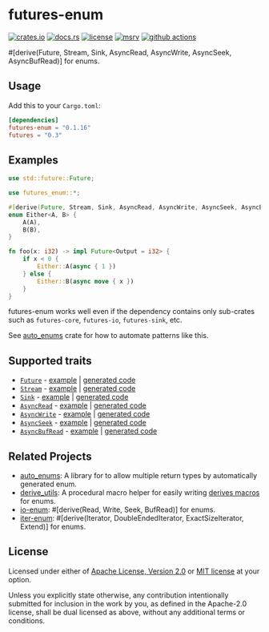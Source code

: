 # futures-enum

[![crates.io](https://img.shields.io/crates/v/futures-enum?style=flat-square&logo=rust)](https://crates.io/crates/futures-enum)
[![docs.rs](https://img.shields.io/badge/docs.rs-futures--enum-blue?style=flat-square&logo=docs.rs)](https://docs.rs/futures-enum)
[![license](https://img.shields.io/badge/license-Apache--2.0_OR_MIT-blue?style=flat-square)](#license)
[![msrv](https://img.shields.io/badge/msrv-1.56-blue?style=flat-square&logo=rust)](https://www.rust-lang.org)
[![github actions](https://img.shields.io/github/actions/workflow/status/taiki-e/futures-enum/ci.yml?branch=main&style=flat-square&logo=github)](https://github.com/taiki-e/futures-enum/actions)

<!-- tidy:sync-markdown-to-rustdoc:start:src/lib.rs -->

\#\[derive(Future, Stream, Sink, AsyncRead, AsyncWrite, AsyncSeek, AsyncBufRead)\] for enums.

## Usage

Add this to your `Cargo.toml`:

```toml
[dependencies]
futures-enum = "0.1.16"
futures = "0.3"
```

## Examples

```rust
use std::future::Future;

use futures_enum::*;

#[derive(Future, Stream, Sink, AsyncRead, AsyncWrite, AsyncSeek, AsyncBufRead)]
enum Either<A, B> {
    A(A),
    B(B),
}

fn foo(x: i32) -> impl Future<Output = i32> {
    if x < 0 {
        Either::A(async { 1 })
    } else {
        Either::B(async move { x })
    }
}
```

futures-enum works well even if the dependency contains only sub-crates such
as `futures-core`, `futures-io`, `futures-sink`, etc.

See [auto_enums] crate for how to automate patterns like this.

## Supported traits

- [`Future`](https://doc.rust-lang.org/std/future/trait.Future.html) - [example](https://github.com/taiki-e/futures-enum/blob/HEAD/tests/expand/future.rs) | [generated code](https://github.com/taiki-e/futures-enum/blob/HEAD/tests/expand/future.expanded.rs)
- [`Stream`](https://docs.rs/futures/latest/futures/stream/trait.Stream.html) - [example](https://github.com/taiki-e/futures-enum/blob/HEAD/tests/expand/stream.rs) | [generated code](https://github.com/taiki-e/futures-enum/blob/HEAD/tests/expand/stream.expanded.rs)
- [`Sink`](https://docs.rs/futures/latest/futures/sink/trait.Sink.html) - [example](https://github.com/taiki-e/futures-enum/blob/HEAD/tests/expand/sink.rs) | [generated code](https://github.com/taiki-e/futures-enum/blob/HEAD/tests/expand/sink.expanded.rs)
- [`AsyncRead`](https://docs.rs/futures/latest/futures/io/trait.AsyncRead.html) - [example](https://github.com/taiki-e/futures-enum/blob/HEAD/tests/expand/async_read.rs) | [generated code](https://github.com/taiki-e/futures-enum/blob/HEAD/tests/expand/async_read.expanded.rs)
- [`AsyncWrite`](https://docs.rs/futures/latest/futures/io/trait.AsyncWrite.html) - [example](https://github.com/taiki-e/futures-enum/blob/HEAD/tests/expand/async_write.rs) | [generated code](https://github.com/taiki-e/futures-enum/blob/HEAD/tests/expand/async_write.expanded.rs)
- [`AsyncSeek`](https://docs.rs/futures/latest/futures/io/trait.AsyncSeek.html) - [example](https://github.com/taiki-e/futures-enum/blob/HEAD/tests/expand/async_seek.rs) | [generated code](https://github.com/taiki-e/futures-enum/blob/HEAD/tests/expand/async_seek.expanded.rs)
- [`AsyncBufRead`](https://docs.rs/futures/latest/futures/io/trait.AsyncBufRead.html) - [example](https://github.com/taiki-e/futures-enum/blob/HEAD/tests/expand/async_buf_read.rs) | [generated code](https://github.com/taiki-e/futures-enum/blob/HEAD/tests/expand/async_buf_read.expanded.rs)

## Related Projects

- [auto_enums]: A library for to allow multiple return types by automatically generated enum.
- [derive_utils]: A procedural macro helper for easily writing [derives macros][proc-macro-derive] for enums.
- [io-enum]: \#\[derive(Read, Write, Seek, BufRead)\] for enums.
- [iter-enum]: \#\[derive(Iterator, DoubleEndedIterator, ExactSizeIterator, Extend)\] for enums.

[auto_enums]: https://github.com/taiki-e/auto_enums
[derive_utils]: https://github.com/taiki-e/derive_utils
[io-enum]: https://github.com/taiki-e/io-enum
[iter-enum]: https://github.com/taiki-e/iter-enum
[proc-macro-derive]: https://doc.rust-lang.org/reference/procedural-macros.html#derive-macros

<!-- tidy:sync-markdown-to-rustdoc:end -->

## License

Licensed under either of [Apache License, Version 2.0](LICENSE-APACHE) or
[MIT license](LICENSE-MIT) at your option.

Unless you explicitly state otherwise, any contribution intentionally submitted
for inclusion in the work by you, as defined in the Apache-2.0 license, shall
be dual licensed as above, without any additional terms or conditions.
